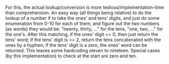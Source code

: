 For this, the actual lookup/conversion is more tedious/implementation-time than comprehension. An easy way (all things being relative) to do the lookup of a number if to take the ones' and tens' digits, and just do some enumeration from 0-10 for each of them, and figure out the two numbers (as words) they would be: "twenty, thirty, ..." for the tens, "one, two, ..." for the one's. After this matching, if the ones' digit == 0, then just return the tens' word; if the tens' digit is >= 2, return the tens concatenated with the ones by a hyphen; if the tens' digit is a zero, the ones' word can be returned. This leaves some hardcoding eleven to nineteen. Special cases (by this implementation) to check at the start are zero and ten.
